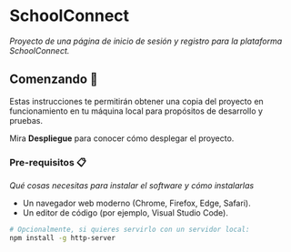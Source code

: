 # SchoolConnect

_Proyecto de una página de inicio de sesión y registro para la plataforma SchoolConnect._

## Comenzando 🚀

Estas instrucciones te permitirán obtener una copia del proyecto en funcionamiento en tu máquina local para propósitos de desarrollo y pruebas.

Mira **Despliegue** para conocer cómo desplegar el proyecto.

### Pre-requisitos 📋

_Qué cosas necesitas para instalar el software y cómo instalarlas_

- Un navegador web moderno (Chrome, Firefox, Edge, Safari).
- Un editor de código (por ejemplo, Visual Studio Code).

```bash
# Opcionalmente, si quieres servirlo con un servidor local:
npm install -g http-server
